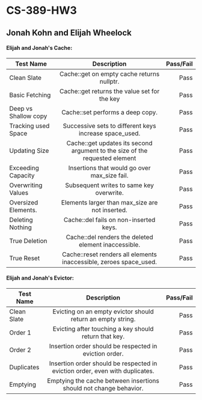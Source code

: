 # CS-389-HW3
## Jonah Kohn and Elijah Wheelock


#### Elijah and Jonah's Cache:
| Test Name     | Description   | Pass/Fail  |
| ------------- |:-------------:| ----------:|
| Clean Slate  | Cache::get on empty cache returns nullptr. | Pass      |
| Basic Fetching  | Cache::get returns the value set for the key | Pass      |
| Deep vs Shallow copy | Cache::set performs a deep copy. |   Pass     |
| Tracking used Space | Successive sets to different keys increase space_used.  |   Pass      |
| Updating Size | Cache::get updates its second argument to the size of the requested element | Pass      |
| Exceeding Capacity | Insertions that would go over max_size fail. | Pass      |
| Overwriting Values | Subsequent writes to same key overwrite. | Pass      |
| Oversized Elements.| Elements larger than max_size are not inserted.  | Pass      |
| Deleting Nothing | Cache::del fails on non-inserted keys. | Pass      |
| True Deletion | Cache::del renders the deleted element inaccessible. | Pass      |
| True Reset  | Cache::reset renders all elements inaccessible, zeroes space_used. | Pass      |

#### Elijah and Jonah's Evictor:
| Test Name     | Description   | Pass/Fail  |
| ------------- |:-------------:| ----------:|
| Clean Slate  | Evicting on an empty evictor should return an empty string. | Pass      |
| Order 1  | Evicting after touching a key should return that key. | Pass      |
| Order 2  | Insertion order should be respected in eviction order. |   Pass     |
| Duplicates | Insertion order should be respected in eviction order, even with duplicates.  |   Pass      |
| Emptying | Emptying the cache between insertions should not change behavior. | Pass      |

